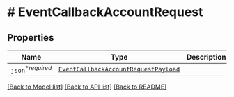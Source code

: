 # # EventCallbackAccountRequest



## Properties

Name | Type | Description | Notes
------------ | ------------- | ------------- | -------------
| `json`<sup>*_required_</sup> | [```EventCallbackAccountRequestPayload```](EventCallbackAccountRequestPayload.md) |    |  |

[[Back to Model list]](../../README.md#models) [[Back to API list]](../../README.md#endpoints) [[Back to README]](../../README.md)
